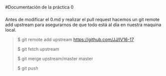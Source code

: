 #Documentación de la práctica 0
###

Antes de modificar el 0.md y realizar el pull request hacemos un git remote add upstream para asegurarnos de que todo está al día en nuestra maquina local.

> $ git remote add upstream https://github.com/JJ/IV16-17
> 
> $ git fetch upstream
> 
> $ git merge upstream/master master
> 
> $ git push

